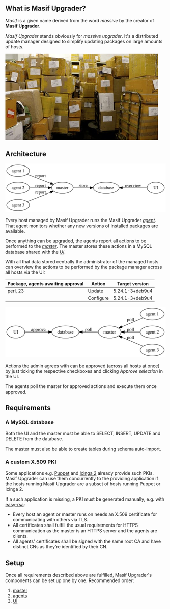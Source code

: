 ## What is Masif Upgrader?

*Masif* is a given name derived from the word *massive*
by the creator of **Masif Upgrader**.

*Masif Upgrader* stands obviously for *massive upgrader*.
It's a distributed update manager designed to simplify
updating packages on large amounts of hosts.

![A package store](./img/cover.jpg)

## Architecture

![Relation between Masif Upgrader components (1)](./img/architecture/1.svg)

Every host managed by Masif Upgrader runs the Masif Upgrader *[agent]*.
That agent monitors whether any new versions
of installed packages are available.

Once anything can be upgraded, the agents report all actions to be performed
to the *[master]*.
The master stores these actions in a MySQL database shared with the *[UI]*.

With all that data stored centrally the administrator of the managed hosts
can overview the actions to be performed by the package manager
across all hosts via the UI:

 Package, agents awaiting approval | Action    | Target version
 ----------------------------------|-----------|----------------
 perl, 23                          | Update    | 5.24.1-3+deb9u4
 []()                              | Configure | 5.24.1-3+deb9u4

![Relation between Masif Upgrader components (2)](./img/architecture/2.svg)

Actions the admin agrees with can be approved (across all hosts at once)
by just ticking the respective checkboxes
and clicking *Approve selection* in the UI.

The agents poll the master for approved actions and execute them once approved.

## Requirements

### A MySQL database

Both the UI and the master must be able
to SELECT, INSERT, UPDATE and DELETE from the database.

The master must also be able to create tables during schema auto-import.

### A custom X.509 PKI

Some applications e.g. [Puppet] and [Icinga 2] already provide such PKIs.
Masif Upgrader can use them concurrently to the providing application
if the hosts running Masif Upgrader
are a subset of hosts running Puppet or Icinga 2.

If a such application is missing, a PKI must be generated manually,
e.g. with [easy-rsa]:

* Every host an agent or master runs on needs an X.509 certificate
  for communicating with others via TLS.
* All certificates shall fulfill the usual requirements for HTTPS communication
  as the master is an HTTPS server and the agents are clients.
* All agents' certificates shall be signed with the same root CA
  and have distinct CNs as they're identified by their CN.

## Setup

Once all requirements described above are fulfilled,
Masif Upgrader's components can be set up one by one. Recommended order:

1. [master]
2. [agents][agent]
3. [UI]

[agent]: https://github.com/masif-upgrader/agent
[master]: https://github.com/masif-upgrader/master
[UI]: https://github.com/masif-upgrader/icingaweb2-module-masifupgrader
[Puppet]: https://puppet.com/docs/puppet/5.5/architecture.html#communications-and-security
[Icinga 2]: https://www.icinga.com/docs/icinga2/latest/doc/06-distributed-monitoring/#security
[easy-rsa]: https://github.com/OpenVPN/easy-rsa
